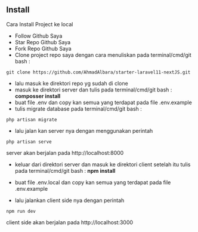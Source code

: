 ## Install
Cara Install Project ke local 
-   Follow Github Saya
-   Star Repo Github Saya
-   Fork Repo Github Saya
-   Clone project repo saya dengan cara menuliskan pada terminal/cmd/git bash :
``````
git clone https://github.com/AhmadAlbara/starter-laravel11-nextJS.git
`````` 
-   lalu masuk ke direktori repo yg sudah di clone
-   masuk ke direktori server dan tulis pada terminal/cmd/git bash : <b>composser install </b>
- buat file .env dan copy kan semua yang terdapat pada file .env.example 
-   tulis migrate database pada terminal/cmd/git bash : 
``````
php artisan migrate
``````
- lalu jalan kan server nya dengan menggunakan perintah
``````
php artisan serve
``````
server akan berjalan pada http://localhost:8000

-  keluar dari direktori server dan  masuk ke direktori client setelah itu tulis pada terminal/cmd/git bash : <b>npm install </b>
- buat file .env.local dan copy kan semua yang terdapat pada file .env.example 

- lalu jalankan client side nya dengan perintah
``````
npm run dev
``````
client side akan berjalan pada http://localhost:3000
